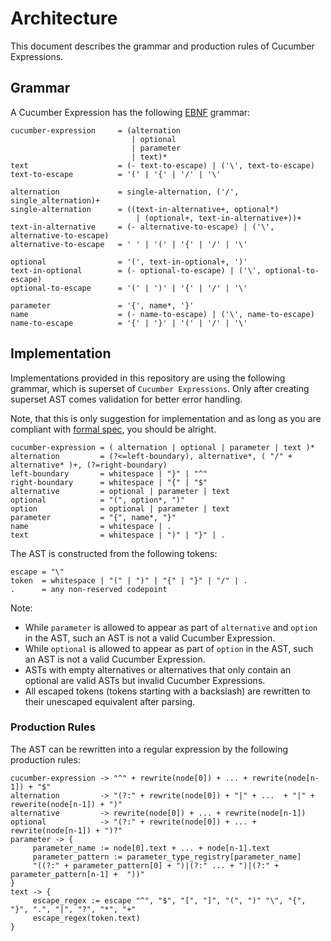 # Architecture

This document describes the grammar and production rules of Cucumber Expressions.

## Grammar

A Cucumber Expression has the following [EBNF](https://en.wikipedia.org/wiki/Extended_Backus%E2%80%93Naur_form) grammar:

```ebnf
cucumber-expression     = (alternation
                           | optional
                           | parameter
                           | text)*
text                    = (- text-to-escape) | ('\', text-to-escape)
text-to-escape          = '(' | '{' | '/' | '\' 

alternation             = single-alternation, ('/', single_alternation)+
single-alternation      = ((text-in-alternative+, optional*) 
                            | (optional+, text-in-alternative+))+
text-in-alternative     = (- alternative-to-escape) | ('\', alternative-to-escape)
alternative-to-escape   = ' ' | '(' | '{' | '/' | '\'

optional                = '(', text-in-optional+, ')'
text-in-optional        = (- optional-to-escape) | ('\', optional-to-escape)
optional-to-escape      = '(' | ')' | '{' | '/' | '\'

parameter               = '{', name*, '}'
name                    = (- name-to-escape) | ('\', name-to-escape)
name-to-escape          = '{' | '}' | '(' | '/' | '\'
```

## Implementation

Implementations provided in this repository are using the following grammar, which is superset of `Cucumber Expressions`. Only after creating superset AST comes validation for better error handling. 

Note, that this is only suggestion for implementation and as long as you are compliant with [formal spec](#Grammar), you should be alright. 

```ebnf
cucumber-expression = ( alternation | optional | parameter | text )*
alternation         = (?<=left-boundary), alternative*, ( "/" + alternative* )+, (?=right-boundary)
left-boundary       = whitespace | "}" | "^"
right-boundary      = whitespace | "{" | "$"
alternative         = optional | parameter | text
optional            = "(", option*, ")"
option              = optional | parameter | text
parameter           = "{", name*, "}"
name                = whitespace | .
text                = whitespace | ")" | "}" | .
```

The AST is constructed from the following tokens:

```ebnf
escape = "\"
token  = whitespace | "(" | ")" | "{" | "}" | "/" | .
.      = any non-reserved codepoint
```

Note:

* While `parameter` is allowed to appear as part of `alternative` and `option` in the AST, such an AST is not a valid Cucumber Expression.
* While `optional` is allowed to appear as part of `option` in the AST, such an AST is not a valid Cucumber Expression.
* ASTs with empty alternatives or alternatives that only contain an optional are valid ASTs but invalid Cucumber Expressions.
* All escaped tokens (tokens starting with a backslash) are rewritten to their unescaped equivalent after parsing.

### Production Rules

The AST can be rewritten into a regular expression by the following production
rules:

```
cucumber-expression -> "^" + rewrite(node[0]) + ... + rewrite(node[n-1]) + "$"
alternation         -> "(?:" + rewrite(node[0]) + "|" + ...  + "|" + rewerite(node[n-1]) + ")"
alternative         -> rewrite(node[0]) + ... + rewrite(node[n-1])
optional            -> "(?:" + rewrite(node[0]) + ... + rewrite(node[n-1]) + ")?"
parameter -> {
     parameter_name := node[0].text + ... + node[n-1].text
     parameter_pattern := parameter_type_registry[parameter_name]
     "((?:" + parameter_pattern[0] + ")|(?:" ... + ")|(?:" + parameter_pattern[n-1] +  "))"
}
text -> {
     escape_regex := escape "^", "$", "[", "]", "(", ")" "\", "{", "}", ".", "|", "?", "*", "+"
     escape_regex(token.text)
}
```
